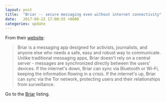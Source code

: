 ```yaml
---
layout: post
title:  "Briar -- secure messaging even without internet connectivity"
date:   2017-09-22 17:00:55 +0000
categories: update
---
```


From their <a href="https://briarproject.org/how-it-works.html">website</a>:

<blockquote>
Briar is a messaging app designed for activists, journalists, and anyone else who needs a safe,
easy and robust way to communicate. Unlike traditional messaging apps, Briar doesn't rely on a
central server - messages are synchronized directly between the users' devices.
If the internet's down, Briar can sync via Bluetooth or Wi-Fi, keeping the information flowing
in a crisis. If the internet's up, Briar can sync via the Tor network, protecting
users and their relationships from surveillance.
</blockquote>

Go to the <a href="/products/#Briar">Briar</a> listing.

